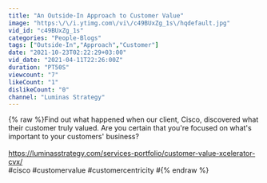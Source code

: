 ```yaml
---
title: "An Outside-In Approach to Customer Value"
image: "https:\/\/i.ytimg.com\/vi\/c49BUxZg_1s\/hqdefault.jpg"
vid_id: "c49BUxZg_1s"
categories: "People-Blogs"
tags: ["Outside-In","Approach","Customer"]
date: "2021-10-23T02:22:29+03:00"
vid_date: "2021-04-11T22:26:00Z"
duration: "PT50S"
viewcount: "7"
likeCount: "1"
dislikeCount: "0"
channel: "Luminas Strategy"
---
```

{% raw %}Find out what happened when our client, Cisco, discovered what their customer truly valued. Are you certain that you're focused on what's important to your customers' business?  <br /><br /><a rel="nofollow" target="blank" href="https://luminasstrategy.com/services-portfolio/customer-value-xcelerator-cvx/">https://luminasstrategy.com/services-portfolio/customer-value-xcelerator-cvx/</a> <br />#cisco #customervalue #customercentricity #{% endraw %}
